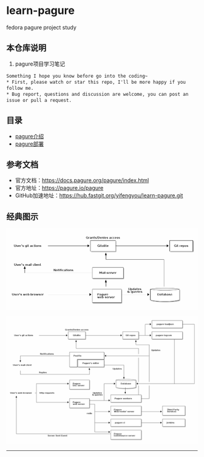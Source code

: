 # learn-pagure

fedora pagure project study

## 本仓库说明

1. pagure项目学习笔记

```
Something I hope you know before go into the coding~
* First, please watch or star this repo, I'll be more happy if you follow me.
* Bug report, questions and discussion are welcome, you can post an issue or pull a request.
```

## 目录

* [pagure介绍](docs/pagure介绍.md)
* [pagure部署](docs/pagure部署.md)


## 参考文档

* 官方文档：<https://docs.pagure.org/pagure/index.html>
* 官方地址：<https://pagure.io/pagure>
* GitHub加速地址：<https://hub.fastgit.org/yifengyou/learn-pagure.git>

## 经典图示

![20210626_223010_17](image/20210626_223010_17.png)

![20210626_223026_66](image/20210626_223026_66.png)


---
